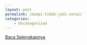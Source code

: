 ```yaml
---
layout: post
permalink: /mimpi-tidak-jadi-cerai/
categories:
    - Uncategorized
---
```


[Baca Selengkapnya](/09)